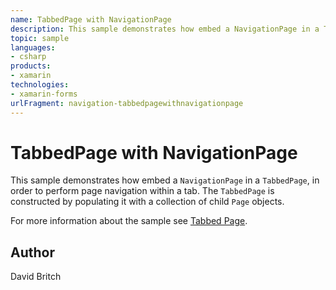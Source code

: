 ```yaml
---
name: TabbedPage with NavigationPage
description: This sample demonstrates how embed a NavigationPage in a TabbedPage, in order to perform page navigation within a tab. The TabbedPage is constructed by populating it with a collection of child Page objects. For more information about the sample see Tabbed Page.
topic: sample
languages:
- csharp
products:
- xamarin
technologies:
- xamarin-forms
urlFragment: navigation-tabbedpagewithnavigationpage
---
```

TabbedPage with NavigationPage
==============================

This sample demonstrates how embed a `NavigationPage` in a `TabbedPage`, in order to perform page navigation within a tab. The `TabbedPage` is constructed by populating it with a collection of child `Page` objects.

For more information about the sample see [Tabbed Page](http://developer.xamarin.com/guides/cross-platform/xamarin-forms/user-interface/navigation/tabbed-page/).

Author
------

David Britch
